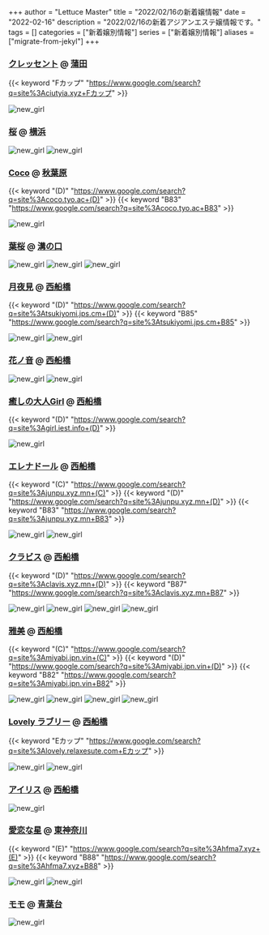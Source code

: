 +++
author = "Lettuce Master"
title = "2022/02/16の新着嬢情報"
date = "2022-02-16"
description = "2022/02/16の新着アジアンエステ嬢情報です。"
tags = []
categories = ["新着嬢別情報"]
series = ["新着嬢別情報"]
aliases = ["migrate-from-jekyl"]
+++
### [クレッセント](http://ciutyia.xyz/) @ [蒲田](/post/kamata)
{{< keyword "Fカップ" "https://www.google.com/search?q=site%3Aciutyia.xyz+Fカップ" >}} 

![new_girl](https://i.imgur.com/dSBd1xA.jpeg)
### [桜](http://salon-msg.com/) @ [横浜](/post/yokohama)


![new_girl](https://i.imgur.com/RSIDNIt.jpeg)
![new_girl](https://i.imgur.com/mWBXgoE.jpeg)
### [Coco](https://coco.tyo.ac/) @ [秋葉原](/post/akihabara)
{{< keyword "(D)" "https://www.google.com/search?q=site%3Acoco.tyo.ac+(D)" >}} {{< keyword "B83" "https://www.google.com/search?q=site%3Acoco.tyo.ac+B83" >}} 

![new_girl](https://coco.tyo.ac/photos/sites/95/2022/02/2022021505134285.jpg_302X404.jpg)
### [葉桜](http://m-sakura.work/) @ [溝の口](/post/mizonoguchi)


![new_girl](https://i.imgur.com/jZdZByD.jpeg)
![new_girl](https://i.imgur.com/9c3E4JN.jpeg)
![new_girl](https://i.imgur.com/fBgwhqK.jpeg)
### [月夜見](https://tsukiyomi.jps.cm/) @ [西船橋](/post/nishifunabashi)
{{< keyword "(D)" "https://www.google.com/search?q=site%3Atsukiyomi.jps.cm+(D)" >}} {{< keyword "B85" "https://www.google.com/search?q=site%3Atsukiyomi.jps.cm+B85" >}} 

![new_girl](https://tsukiyomi.jps.cm/photos/sites/47/2022/02/2022021509015594.jpg)
![new_girl](https://tsukiyomi.jps.cm/photos/sites/47/2022/02/2022021509015594.jpg_300X400.jpg)
### [花ノ音](http://hanaoto.pw/) @ [西船橋](/post/nishifunabashi)


![new_girl](https://i.imgur.com/CxtHi25.jpeg)
![new_girl](https://i.imgur.com/8TVFhR7.jpeg)
### [癒しの大人Girl](https://girl.iest.info/) @ [西船橋](/post/nishifunabashi)
{{< keyword "(D)" "https://www.google.com/search?q=site%3Agirl.iest.info+(D)" >}} 

![new_girl](https://girl.iest.info/photos/sites/13/2022/02/2022021517261461.jpg_300X400.jpg)
### [エレナドール](https://junpu.xyz.mn/) @ [西船橋](/post/nishifunabashi)
{{< keyword "(C)" "https://www.google.com/search?q=site%3Ajunpu.xyz.mn+(C)" >}} {{< keyword "(D)" "https://www.google.com/search?q=site%3Ajunpu.xyz.mn+(D)" >}} {{< keyword "B83" "https://www.google.com/search?q=site%3Ajunpu.xyz.mn+B83" >}} 

![new_girl](https://junpu.xyz.mn/photos/sites/129/2022/02/2022021518180856.jpg)
![new_girl](https://junpu.xyz.mn/photos/sites/129/2022/02/2022021518180856.jpg_450X675.jpg)
### [クラビス](https://clavis.xyz.mn/) @ [西船橋](/post/nishifunabashi)
{{< keyword "(D)" "https://www.google.com/search?q=site%3Aclavis.xyz.mn+(D)" >}} {{< keyword "B87" "https://www.google.com/search?q=site%3Aclavis.xyz.mn+B87" >}} 

![new_girl](https://clavis.xyz.mn/photos/sites/41/2021/11/2021113006494011.jpg)
![new_girl](https://clavis.xyz.mn/photos/sites/41/2021/11/2021113006494196.jpg)
![new_girl](https://clavis.xyz.mn/photos/sites/41/2022/02/2022021508375714.jpg)
![new_girl](https://clavis.xyz.mn/photos/sites/41/2022/02/2022021508375714.jpg_480X640.jpg)
### [雅美](https://miyabi.jpn.vin/) @ [西船橋](/post/nishifunabashi)
{{< keyword "(C)" "https://www.google.com/search?q=site%3Amiyabi.jpn.vin+(C)" >}} {{< keyword "(D)" "https://www.google.com/search?q=site%3Amiyabi.jpn.vin+(D)" >}} {{< keyword "B82" "https://www.google.com/search?q=site%3Amiyabi.jpn.vin+B82" >}} 

![new_girl](https://miyabi.jpn.vin/photos/sites/21/2022/02/202202150939320.jpg)
![new_girl](https://miyabi.jpn.vin/photos/sites/21/2022/02/202202150939320.jpg_300X453.jpg)
![new_girl](https://miyabi.jpn.vin/photos/sites/21/2022/02/2022021509393425.jpg)
![new_girl](https://miyabi.jpn.vin/photos/sites/21/2022/02/2022021509393425.jpg_300X453.jpg)
### [Lovely ラブリー](https://lovely.relaxesute.com/) @ [西船橋](/post/nishifunabashi)
{{< keyword "Eカップ" "https://www.google.com/search?q=site%3Alovely.relaxesute.com+Eカップ" >}} 

![new_girl](https://lovely.relaxesute.com/img/14FD5CCA-FC2D-49D0-8FA0-D0902F2631D0.jpeg)
![new_girl](https://lovely.relaxesute.com/img/87C77E16-7342-485C-8F4B-4AB0F8E2847B.jpeg)
### [アイリス](https://iris.ests.jp/) @ [西船橋](/post/nishifunabashi)


![new_girl](https://iris.ests.jp/photos/sites/58/2022/01/2022010620364482-302x422.jpeg_302X450.jpeg)
### [愛恋な星](http://hfma7.xyz/) @ [東神奈川](/post/higashikanagawa)
{{< keyword "(E)" "https://www.google.com/search?q=site%3Ahfma7.xyz+(E)" >}} {{< keyword "B88" "https://www.google.com/search?q=site%3Ahfma7.xyz+B88" >}} 

![new_girl](https://i.imgur.com/AWsWofv.jpeg)
![new_girl](https://i.imgur.com/OPqKmrI.jpeg)
### [モモ](http://www.momo.mensest.com/) @ [青葉台](/post/aobadai)


![new_girl](https://i.imgur.com/jSMLMmE.jpeg)
